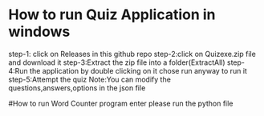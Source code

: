 # How to run Quiz Application in windows
step-1: click on Releases in this github repo
step-2:click on Quizexe.zip file and download it
step-3:Extract the zip file into a folder(ExtractAll)
step-4:Run the application by double clicking on it chose run anyway to run it
step-5:Attempt the quiz
Note:You can modify the questions,answers,options in the json file

#How to run Word Counter program enter 
please run the python file
